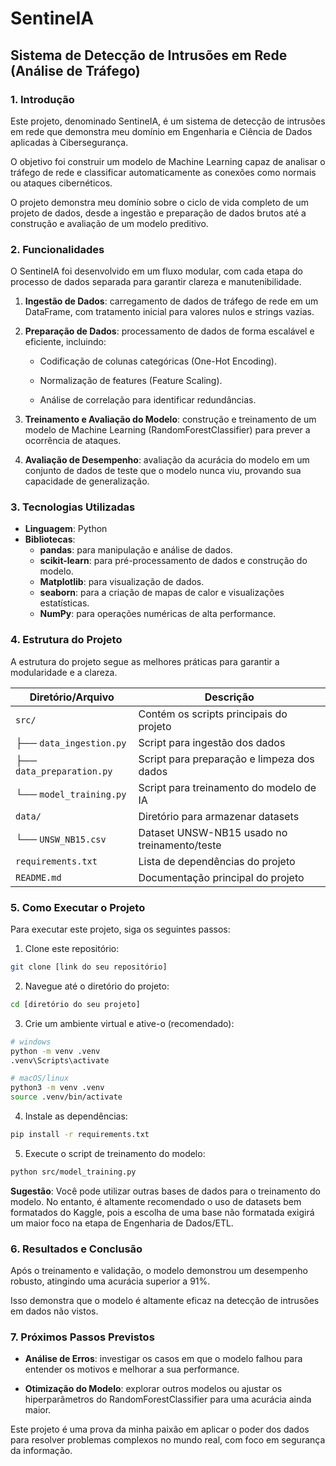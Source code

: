 # SentineIA

## Sistema de Detecção de Intrusões em Rede (Análise de Tráfego)

### 1. Introdução

Este projeto, denominado SentineIA, é um sistema de detecção de intrusões em rede que demonstra meu domínio em Engenharia e Ciência de Dados aplicadas à Cibersegurança. 

O objetivo foi construir um modelo de Machine Learning capaz de analisar o tráfego de rede e classificar automaticamente as conexões como normais ou ataques cibernéticos.

O projeto demonstra meu domínio sobre o ciclo de vida completo de um projeto de dados, desde a ingestão e preparação de dados brutos até a construção e avaliação de um modelo preditivo.

### 2. Funcionalidades

O SentineIA foi desenvolvido em um fluxo modular, com cada etapa do processo de dados separada para garantir clareza e manutenibilidade.

1. **Ingestão de Dados**: carregamento de dados de tráfego de rede em um DataFrame, com tratamento inicial para valores nulos e strings vazias.

2. **Preparação de Dados**: processamento de dados de forma escalável e eficiente, incluindo:

    - Codificação de colunas categóricas (One-Hot Encoding).

    - Normalização de features (Feature Scaling).

    - Análise de correlação para identificar redundâncias.

3. **Treinamento e Avaliação do Modelo**: construção e treinamento de um modelo de Machine Learning (RandomForestClassifier) para prever a ocorrência de ataques.

4. **Avaliação de Desempenho**: avaliação da acurácia do modelo em um conjunto de dados de teste que o modelo nunca viu, provando sua capacidade de generalização.

### 3. Tecnologias Utilizadas

- **Linguagem**: Python
- **Bibliotecas**:
    - **pandas**: para manipulação e análise de dados.
    - **scikit-learn**: para pré-processamento de dados e construção do modelo.
    - **Matplotlib**: para visualização de dados.
    - **seaborn**: para a criação de mapas de calor e visualizações estatísticas.
    - **NumPy**: para operações numéricas de alta performance.

### 4. Estrutura do Projeto

A estrutura do projeto segue as melhores práticas para garantir a modularidade e a clareza.

| Diretório/Arquivo       | Descrição                                                                 |
|--------------------------|---------------------------------------------------------------------------|
| `src/`                  | Contém os scripts principais do projeto                                   |
| ├── `data_ingestion.py` | Script para ingestão dos dados                                             |
| ├── `data_preparation.py` | Script para preparação e limpeza dos dados                              |
| └── `model_training.py` | Script para treinamento do modelo de IA                                   |
| `data/`                 | Diretório para armazenar datasets                                         |
| └── `UNSW_NB15.csv`     | Dataset UNSW-NB15 usado no treinamento/teste                              |
| `requirements.txt`      | Lista de dependências do projeto                                          |
| `README.md`             | Documentação principal do projeto                                         |

### 5.  Como Executar o Projeto
Para executar este projeto, siga os seguintes passos:

1. Clone este repositório:

```bash
git clone [link do seu repositório]
```

2. Navegue até o diretório do projeto:

```bash
cd [diretório do seu projeto]
```

3. Crie um ambiente virtual e ative-o (recomendado):

```bash
# windows
python -m venv .venv
.venv\Scripts\activate

# macOS/linux
python3 -m venv .venv
source .venv/bin/activate
```

4. Instale as dependências:

```bash
pip install -r requirements.txt
```

5. Execute o script de treinamento do modelo:

```bash
python src/model_training.py
```

**Sugestão**: Você pode utilizar outras bases de dados para o treinamento do modelo. No entanto, é altamente recomendado o uso de datasets bem formatados do Kaggle, pois a escolha de uma base não formatada exigirá um maior foco na etapa de Engenharia de Dados/ETL.

### 6. Resultados e Conclusão

Após o treinamento e validação, o modelo demonstrou um desempenho robusto, atingindo uma acurácia superior a 91%.

Isso demonstra que o modelo é altamente eficaz na detecção de intrusões em dados não vistos.

### 7. Próximos Passos Previstos

- **Análise de Erros**: investigar os casos em que o modelo falhou para entender os motivos e melhorar a sua performance.

- **Otimização do Modelo**: explorar outros modelos ou ajustar os hiperparâmetros do RandomForestClassifier para uma acurácia ainda maior.

Este projeto é uma prova da minha paixão em aplicar o poder dos dados para resolver problemas complexos no mundo real, com foco em segurança da informação.